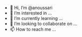 - 👋 Hi, I’m @anoussari
- 👀 I’m interested in ...
- 🌱 I’m currently learning ...
- 💞️ I’m looking to collaborate on ...
- 📫 How to reach me ...

<!---
anoussari/anoussari is a ✨ special ✨ repository because its `README.md` (this file) appears on your GitHub profile.
You can click the Preview link to take a look at your changes.
--->
